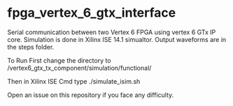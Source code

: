 # fpga_vertex_6_gtx_interface

Serial communication between two Vertex 6 FPGA using vertex 6 GTx IP core. Simulation is done in Xilinx ISE 14.1 simualtor. Output waveforms are in the steps folder.

To Run
First change the directory to /vertex6_gtx_tx_component/simulation/functional/

Then in Xilinx ISE Cmd type
./simulate_isim.sh




Open an issue on this repository if you face any difficulty.
